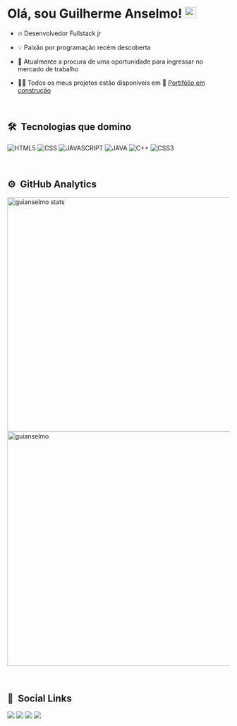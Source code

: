 <h1>Olá, sou Guilherme Anselmo! <img src="https://raw.githubusercontent.com/kaueMarques/kaueMarques/master/hi.gif" width="25px"></h1>

- 🔥 Desenvolvedor Fullstack jr

- 💡 Paixão por programação recém descoberta

- 🔎 Atualmente a procura de uma oportunidade para ingressar no mercado de trabalho

- 👨‍💻 Todos os meus projetos estão disponíveis em 🚨 [Portifólio em construção]()

<br>
  
## 🛠 &nbsp;Tecnologias que domino

<img align="center" alt="HTML5" 
src="https://img.shields.io/badge/HTML5-E34F26?style=for-the-badge&logo=html5&logoColor=white">
<img align="center" alt="CSS"
src="https://img.shields.io/badge/CSS3-1572B6?style=for-the-badge&logo=css3&logoColor=white">
<img align="center" alt="JAVASCRIPT" 
src="https://img.shields.io/badge/JavaScript-F7DF1E?style=for-the-badge&logo=javascript&logoColor=black">
<img align="center" alt="JAVA"
src="https://user-images.githubusercontent.com/100154257/199987427-5c9aa921-f6c6-4e11-b16f-ea685be55066.png">
<img align="center" alt="C++" 
src="https://img.shields.io/badge/C%2B%2B-00599C?style=for-the-badge&logo=c%2B%2B&logoColor=white">
<img align="center" alt="CSS3" 
src="https://img.shields.io/badge/GitHub-100000?style=for-the-badge&logo=github&logoColor=white"> 

<br>

## ⚙️ &nbsp;GitHub Analytics

<p align="left">

<img width="531em" src="https://github-readme-stats.vercel.app/api?username=guianselmo&show_icons=true&theme=tokyonight" alt="guianselmo stats"/>
  
<img width="531em" src="https://github-readme-stats.vercel.app/api/top-langs/?username=guianselmo&layout=compact&theme=tokyonight" alt="guianselmo"/>
</p>

<br>

## 👤 &nbsp;Social Links

<div> 
  
  <a href="https://www.instagram.com/guianselmoo/" target="_blank"><img src="https://img.shields.io/badge/Instagram-E4405F?style=for-the-badge&logo=instagram&logoColor=white" target="_blank"></a>
  <a href="https://www.facebook.com/guisouzaanselmo/" target="_blank"><img src="https://img.shields.io/badge/Facebook-1877F2?style=for-the-badge&logo=facebook&logoColor=white" target="_blank"></a>
  <a href="https://www.linkedin.com/in/guilherme-anselmo-989b89236/" target="_blank"><img src="https://img.shields.io/badge/LinkedIn-0077B5?style=for-the-badge&logo=linkedin&logoColor=white" target="_blank"></a> 
  <a href="mailto:guianselmoo@hotmail.com"><img src="https://img.shields.io/badge/-Outlook-%23333?style=for-the-badge&logo=gmail&logoColor=white" target="_blank"></a>
</div>

